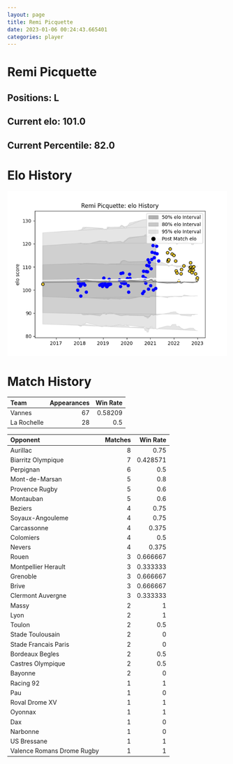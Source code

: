 ```yaml
---  
layout: page  
title: Remi Picquette  
date: 2023-01-06 00:24:43.665401  
categories: player  
---
```

# Remi Picquette

## Positions: L

## Current elo: 101.0

## Current Percentile: 82.0

# Elo History


![elo history](history_RemiPicquette.png)
# Match History


| Team        |   Appearances |   Win Rate |
|:------------|--------------:|-----------:|
| Vannes      |            67 |    0.58209 |
| La Rochelle |            28 |    0.5     |

| Opponent                   |   Matches |   Win Rate |
|:---------------------------|----------:|-----------:|
| Aurillac                   |         8 |   0.75     |
| Biarritz Olympique         |         7 |   0.428571 |
| Perpignan                  |         6 |   0.5      |
| Mont-de-Marsan             |         5 |   0.8      |
| Provence Rugby             |         5 |   0.6      |
| Montauban                  |         5 |   0.6      |
| Beziers                    |         4 |   0.75     |
| Soyaux-Angouleme           |         4 |   0.75     |
| Carcassonne                |         4 |   0.375    |
| Colomiers                  |         4 |   0.5      |
| Nevers                     |         4 |   0.375    |
| Rouen                      |         3 |   0.666667 |
| Montpellier Herault        |         3 |   0.333333 |
| Grenoble                   |         3 |   0.666667 |
| Brive                      |         3 |   0.666667 |
| Clermont Auvergne          |         3 |   0.333333 |
| Massy                      |         2 |   1        |
| Lyon                       |         2 |   1        |
| Toulon                     |         2 |   0.5      |
| Stade Toulousain           |         2 |   0        |
| Stade Francais Paris       |         2 |   0        |
| Bordeaux Begles            |         2 |   0.5      |
| Castres Olympique          |         2 |   0.5      |
| Bayonne                    |         2 |   0        |
| Racing 92                  |         1 |   1        |
| Pau                        |         1 |   0        |
| Roval Drome XV             |         1 |   1        |
| Oyonnax                    |         1 |   1        |
| Dax                        |         1 |   0        |
| Narbonne                   |         1 |   0        |
| US Bressane                |         1 |   1        |
| Valence Romans Drome Rugby |         1 |   1        |